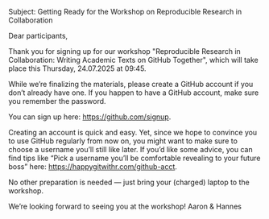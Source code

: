 Subject: Getting Ready for the Workshop on Reproducible Research in Collaboration

Dear participants,

Thank you for signing up for our workshop "Reproducible Research in Collaboration: Writing Academic Texts on GitHub Together", which will take place this Thursday, 24.07.2025 at 09:45.

While we’re finalizing the materials, please create a GitHub account if you don’t already have one.
If you happen to have a GitHub account, make sure you remember the password.

You can sign up here: https://github.com/signup.

Creating an account is quick and easy. Yet, since we hope to convince you to use GitHub regularly from now on, you might want to make sure to choose a username you’ll still like later. If you’d like some advice, you can find tips like “Pick a username you’ll be comfortable revealing to your future boss” here: https://happygitwithr.com/github-acct. 

No other preparation is needed — just bring your (charged) laptop to the workshop.

We’re looking forward to seeing you at the workshop!
Aaron & Hannes
